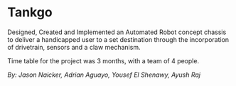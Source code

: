 # Tankgo
Designed, Created and Implemented an Automated Robot concept chassis to deliver a handicapped user to a set destination through the incorporation of drivetrain, sensors and a claw mechanism.

Time table for the project was 3 months, with a team of 4 people.

_By:_
_Jason Naicker,
Adrian Aguayo,
Yousef El Shenawy,
Ayush Raj_

